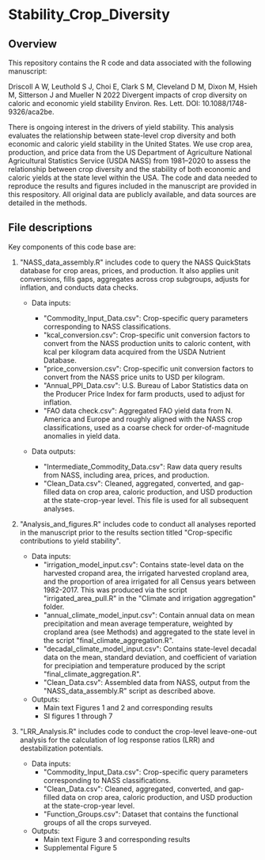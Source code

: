 # Stability_Crop_Diversity

## Overview

This repository contains the R code and data associated with the following manuscript:

Driscoll A W, Leuthold S J, Choi E, Clark S M, Cleveland D M, Dixon M, Hsieh M, Sitterson J and Mueller N 2022 Divergent impacts of crop diversity on caloric and economic yield stability Environ. Res. Lett. DOI: 10.1088/1748-9326/aca2be.

There is ongoing interest in the drivers of yield stability. This analysis evaluates the relationship between state-level crop diversity and both economic and caloric yield stability in the United States. We use crop area, production, and price data from the US Department of Agriculture National Agricultural Statistics Service (USDA NASS) from 1981–2020 to assess the relationship between crop diversity and the stability of both economic and caloric yields at the state level within the USA. The code and data needed to reproduce the results and figures included in the manuscript are provided in this respository. All original data are publicly available, and data sources are detailed in the methods. 

## File descriptions

Key components of this code base are: 

1. "NASS_data_assembly.R" includes code to query the NASS QuickStats database for crop areas, prices, and production. It also applies unit conversions, fills gaps, aggregates across crop subgroups, adjusts for inflation, and conducts data checks.
	- Data inputs:  
		- "Commodity_Input_Data.csv": Crop-specific query parameters corresponding to NASS classifications.       
		- "kcal_conversion.csv": Crop-specific unit conversion factors to convert from the NASS production units to caloric content, with kcal per kilogram data acquired from the USDA Nutrient Database.  
		- "price_conversion.csv": Crop-specific unit conversion factors to convert from the NASS price units to USD per kilogram.  
		- "Annual_PPI_Data.csv": U.S. Bureau of Labor Statistics data on the Producer Price Index for farm products, used to adjust for inflation. 
		- "FAO data check.csv": Aggregated FAO yield data from N. America and Europe and roughly aligned with the NASS crop classifications, used as a coarse check for order-of-magnitude anomalies in yield data.  
              
	- Data outputs:  
		- "Intermediate_Commodity_Data.csv": Raw data query results from NASS, including area, prices, and production.  
		- "Clean_Data.csv": Cleaned, aggregated, converted, and gap-filled data on crop area, caloric production, and USD production at the state-crop-year level. This file is used for all subsequent analyses.  

2. "Analysis_and_figures.R" includes code to conduct all analyses reported in the manuscript prior to the results section titled "Crop-specific contributions to yield stability".  
	- Data inputs:  
		- "irrigation_model_input.csv": Contains state-level data on the harvested cropand area, the irrigated harvested cropland area, and the proportion of area irrigated for all Census years between 1982-2017. This was produced via the script "irrigated_area_pull.R" in the "Climate and irrigation aggregation" folder.  
		- "annual_climate_model_input.csv": Contain annual data on mean precipitation and mean average temperature, weighted by cropland area (see Methods) and aggregated to the state level in the script "final_climate_aggregation.R".  
		- "decadal_climate_model_input.csv": Contains state-level decadal data on the mean, standard deviation, and coefficient of variation for precipiation and temperature produced by the script "final_climate_aggregation.R".
		- "Clean_Data.csv": Assembled data from NASS, output from the "NASS_data_assembly.R" script as described above. 
	- Outputs: 
		- Main text Figures 1 and 2 and corresponding results
		- SI figures 1 through 7 

3. "LRR_Analysis.R" includes code to conduct the crop-level leave-one-out analysis for the calculation of log response ratios (LRR) and destabilization potentials. 
	- Data inputs:  
		- "Commodity_Input_Data.csv": Crop-specific query parameters corresponding to NASS classifications.  
		- "Clean_Data.csv": Cleaned, aggregated, converted, and gap-filled data on crop area, caloric production, and USD production at the state-crop-year level.  
		- "Function_Groups.csv": Dataset that contains the functional groups of all the crops surveyed.  
	- Outputs:  
		- Main text Figure 3 and corresponding results 
		- Supplemental Figure 5  
